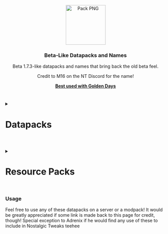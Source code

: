<!-- PROJECT LOGO -->
<br />
<div align="center">
  <a href="https://github.com/othneildrew/Best-README-Template">
    <img src="https://raw.githubusercontent.com/JimmJam/BetaPacks/main/Good%20Old%20Items/pack.png" alt="Pack PNG" width="125" height="125">
  </a>

  <h3 align="center">Beta-Like Datapacks and Names</h3>

  <p align="center">
    Beta 1.7.3-like datapacks and names that bring back the old beta feel.
  <p>Credit to M16 on the NT Discord for the name!</p>
    <a href="https://github.com/PoeticRainbow/golden-days"><strong>Best used with Golden Days</strong></a>
  </p>
</div>


#
<details closed>
  <summary><h1>Datapacks</h2></summary>
    <details closed>
      <summary><h2>Beta Recipes</h2></summary>
        Beta Recipes emoves all recipes from the game, and only adds back those that were in Beta 1.7.3. This in combination with the other datpacks, Nostalgic Tweaks, Fabrication and Cabbage's Retro Generator can be used to recreate an almost 1 for 1 Beta 1.7.3 experience.
      <p>Credit to https://github.com/prxvatescrxpts for writing the majority of this pack!</p>
    </details>
    <details closed>
      <summary><h2>Only Cod</h2></summary>
        Makes the fishing loot tables only contain Cod, or "Raw Fish", as Good Old Names corrects. Removes all junk and treasure loot from the loot tables, effectively removing any chance of getting a modern item like an enchanted fishing rod, armor, or enchanted books.
    </details>
    <details closed>
      <summary><h2>No Mutton</h2></summary>
        Throughout Beta 1.7.3 and Release 1.7, sheep could be killed to drop 1 wool, but did not drop mutton because it had yet to be added. This datapack reverts to that behavior. Only made because the current "old drops" for sheep in Nostalgic Tweaks does not drop wool when sheep are killed.
    </details>
    <details closed>
      <summary><h2>Old Block Drops</h2></summary>
        In almost all Beta versions, there were certain drops that were different to modern versions. Currently, this datapack only changes oak stairs to drop one oak plank, cobblestone stairs to one cobblestone, and bookshelves to drop nothing (balanced by Beta Recipes, because of how cheap books were.) If you remember anything else that was different, let me know!
    </details>
</details>

#
<details closed>
  <summary><h1>Resource Packs</h2></summary>
    <details closed>
      <summary><h2>Good Old Names</h2></summary>
        Adds back and replaces lot of old names, renaming all wood types to "wood", wood type fences to "wood", and much more. Golden Days fixes almost all the rest of the names that aren't included in this pack. Not all names are directly from 1.7.3 - crafting table is "Workbench", as it was through b1.0-b1.2.
    </details>
    <details closed>
      <summary><h2>Indev and Beta Doors</h2></summary>
        During Indev, the side door texture was the same as the oak plank texture. This first pack brings this look back. The second, Beta doors had a weird look to them, where the top and bottom of the side of the door was a copy of the bottom front texture of the door, rather than the side of each the top and bottom.
    </details>
</details>

#
### Usage
<p>Feel free to use any of these datapacks on a server or a modpack! It would be greatly appreciated if some link is made back to this page for credit, though! Special exception to Adrenix if he would find any use of these to include in Nostalgic Tweaks teehee
